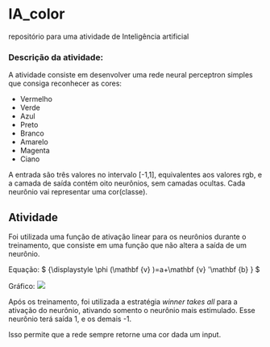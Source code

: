 # IA_color
repositório para uma atividade de Inteligência artificial

### Descrição da atividade:

A atividade consiste em desenvolver uma rede neural perceptron simples que consiga reconhecer as cores: 

- Vermelho
- Verde
- Azul
- Preto
- Branco
- Amarelo
- Magenta
- Ciano

A entrada são três valores no intervalo [-1,1], equivalentes aos valores rgb, e a camada de saída contém oito neurônios, sem camadas ocultas. Cada neurônio vai representar uma cor(classe).

## Atividade 

Foi utilizada uma função de ativação linear para os neurônios durante o treinamento, que consiste em uma função que não altera a saída de um neurônio.

Equação:  $ {\displaystyle \phi (\mathbf {v} )=a+\mathbf {v} '\mathbf {b} } $

Gráfico: ![]('./assets/grafico.png')


Após os treinamento, foi utilizada a estratégia *winner takes all* para a ativação do neurônio, ativando somento o neurônio mais estimulado. Esse neurônio terá saída 1, e os demais -1.

Isso permite que a rede sempre retorne uma cor dada um input.


